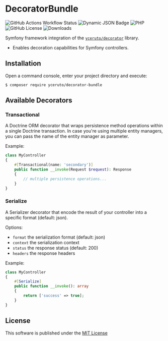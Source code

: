 # DecoratorBundle

![GitHub Actions Workflow Status](https://img.shields.io/github/actions/workflow/status/yceruto/decorator-bundle/ci.yml)
![Dynamic JSON Badge](https://img.shields.io/badge/dynamic/json?url=https%3A%2F%2Frepo.packagist.org%2Fp2%2Fyceruto%2Fdecorator.json&query=%24.packages%5B%22yceruto%2Fdecorator-bundle%22%5D%5B0%5D.version&label=version)
![PHP](https://img.shields.io/badge/dynamic/json?url=https%3A%2F%2Fgithub.com%2Fyceruto%2Fdecorator-bundle%2Fraw%2Fmain%2Fcomposer.json&query=require.php&label=php)
![GitHub License](https://img.shields.io/github/license/yceruto/decorator-bundle)
![Downloads](https://img.shields.io/badge/dynamic/json?url=https%3A%2F%2Fpackagist.org%2Fpackages%2Fyceruto%2Fdecorator-bundle.json&query=package.downloads.total&label=downloads)

Symfony framework integration of the [`yceruto/decorator`](https://github.com/yceruto/decorator) library.
 * Enables decoration capabilities for Symfony controllers.

## Installation

Open a command console, enter your project directory and execute:

```console
$ composer require yceruto/decorator-bundle
```

## Available Decorators

### Transactional

A Doctrine ORM decorator that wraps persistence method operations within 
a single Doctrine transaction. In case you're using multiple entity managers, 
you can pass the name of the entity manager as parameter. 

Example:
```php
class MyController
{
    #[Transactional(name: 'secondary')]
    public function __invoke(Request $request): Response
    {
        // multiple persistence operations...
    }
}
```

### Serialize

A Serializer decorator that encode the result of your controller into
a specific format (default: json).

Options:
 * `format` the serialization format (default: json)
 * `context` the serialization context
 * `status` the response status (default: 200)
 * `headers` the response headers

Example:
```php
class MyController
{
    #[Serialize]
    public function __invoke(): array
    {
        return ['success' => true];
    }
}
```

## License

This software is published under the [MIT License](LICENSE)
